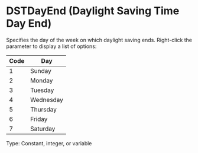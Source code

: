 # DSTDayEnd (Daylight Saving Time Day End)

Specifies the day of the week on which daylight saving ends. Right-click the parameter to display a list of options:

| Code | Day       |
| ---- | --------- |
| 1    | Sunday    |
| 2    | Monday    |
| 3    | Tuesday   |
| 4    | Wednesday |
| 5    | Thursday  |
| 6    | Friday    |
| 7    | Saturday  |

Type: Constant, integer, or variable
